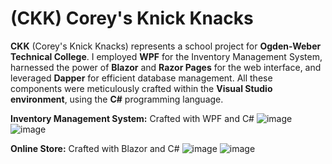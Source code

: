 # (CKK) Corey's Knick Knacks

**CKK** (Corey's Knick Knacks) represents a school project for **Ogden-Weber Technical College**. 
I employed **WPF** for the Inventory Management System, harnessed the power of **Blazor** and **Razor Pages** for the web interface, 
and leveraged **Dapper** for efficient database management. All these components were meticulously crafted within the **Visual Studio environment**, 
using the **C#** programming language.


**Inventory Management System:** Crafted with WPF and C#
![image](https://github.com/NumbThumbStudios/CKK.Logic/assets/54809923/de666329-e3e7-4a54-b0d4-bb778438dfcc)
![image](https://github.com/NumbThumbStudios/CKK.Logic/assets/54809923/affb710e-a1f2-40c1-be65-a489aebb2cd0)


**Online Store:** Crafted with Blazor and C#
![image](https://github.com/NumbThumbStudios/CKK.Logic/assets/54809923/9878e0e4-1c56-4d91-ac01-6e192d4befea)
![image](https://github.com/NumbThumbStudios/CKK.Logic/assets/54809923/73639826-0b54-4bdc-86cf-174562ebd8e4)
